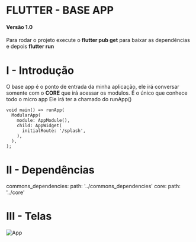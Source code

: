 # FLUTTER - BASE APP

#### Versão 1.0
Para rodar o projeto execute o **flutter pub get** para baixar as dependências e depois **flutter run**

# I - Introdução

O base app é o ponto de entrada da minha aplicação, ele irá conversar somente com o **CORE** que irá acessar os modulos.
É o único que conhece todo o micro app
Ele irá ter a chamado do runApp()

    void main() => runApp(
      ModularApp(
        module: AppModule(),
        child: AppWidget(
          initialRoute: '/splash',
        ),
      ),
    );

# II - Dependências 
  commons_dependencies:
    path: '../commons_dependencies'
  core:
    path: '../core'
    
# III - Telas

![App](https://media3.giphy.com/media/j0NLsIT8GqF1RQnQMe/giphy.gif)
